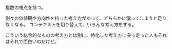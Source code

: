 複数の視点を持つ。

別々の価値観や方向性を持った考え方があって、どちらかに偏ってしまうと足りなくなる。
コンテキストを切り替えて、いろんな考え方をする。

こういう総合的なものの考え方とは別に、特化した考え方に突っ走った人もそれはそれで面白いのだけど。
